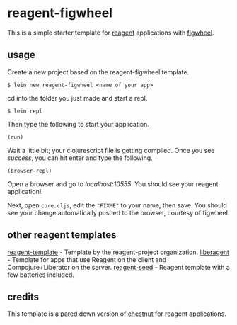 # reagent-figwheel

This is a simple starter template for [reagent](https://github.com/holmsand/reagent) applications with [figwheel](https://github.com/bhauman/lein-figwheel).

## usage

Create a new project based on the reagent-figwheel template.

```
$ lein new reagent-figwheel <name of your app>
```

cd into the folder you just made and start a repl.

```
$ lein repl
```

Then type the following to start your application.

```
(run)
```

Wait a little bit; your clojurescript file is getting compiled. Once you see *success*, you can hit enter and type the following.

```
(browser-repl)
```

Open a browser and go to *localhost:10555*. You should see your reagent application!

Next, open `core.cljs`, edit the `"FIXME"` to your name, then save.  You should see your change automatically pushed to the browser, courtesy of figwheel.

## other reagent templates

[reagent-template](https://github.com/reagent-project/reagent-template) - Template by the reagent-project organization.
[liberagent](https://github.com/borkdude/lein-new-liberagent) - Template for apps that use Reagent on the client and Compojure+Liberator on the server.
[reagent-seed](https://github.com/gadfly361/reagent-seed) - Reagent template with a few batteries included.

## credits

This template is a pared down version of [chestnut](https://github.com/plexus/chestnut) for reagent applications.
